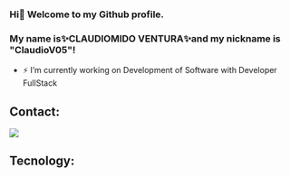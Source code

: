 ### Hi👋 Welcome to my Github profile.

### My name is✨CLAUDIOMIDO VENTURA✨and my nickname is "ClaudioV05"!

- ⚡ I’m currently working on Development of Software with Developer FullStack


## Contact:
<div>
<a href="https://www.linkedin.com/in/claudiomildoventura/" target="_blank"><img src="https://img.shields.io/badge/-LinkedIn-%230077B5?style=for-the-badge&logo=linkedin&logoColor=white" target="_blank"></a>   
</div>


## Tecnology:
<i class="devicon-csharp-plain colored"></i>
          
